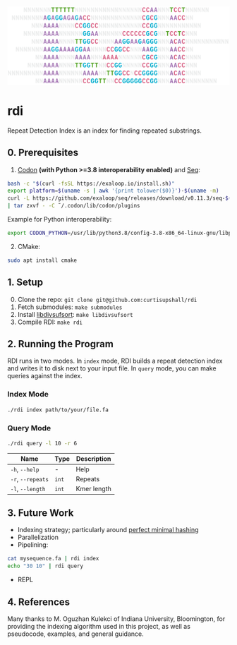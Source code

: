 <p align="center">
  <img src="assets/logo.png" alt="Rdi"/>
</p>

# rdi
Repeat Detection Index is an index for finding repeated substrings.

## 0. Prerequisites
 1. [Codon](https://docs.exaloop.io/codon/) **(with Python >=3.8 interoperability enabled)** and [Seq](https://docs.seq-lang.org/):

```bash
bash -c "$(curl -fsSL https://exaloop.io/install.sh)"
export platform=$(uname -s | awk '{print tolower($0)}')-$(uname -m)
curl -L https://github.com/exaloop/seq/releases/download/v0.11.3/seq-${platform}.tar.gz \
| tar zxvf - -C ˜/.codon/lib/codon/plugins
```

Example for Python interoperability:
```bash
export CODON_PYTHON=/usr/lib/python3.8/config-3.8-x86_64-linux-gnu/libpython3.8.so
```

 2. CMake:

```bash
sudo apt install cmake
```

## 1. Setup
 0. Clone the repo: `git clone git@github.com:curtisupshall/rdi`
 1. Fetch submodules: `make submodules`
 2. Install [libdivsufsort](https://github.com/y-256/libdivsufsort): `make libdivsufsort`
 3. Compile RDI: `make rdi`

## 2. Running the Program
RDI runs in two modes. In `index` mode, RDI builds a repeat detection index and writes it to disk next to your input file. In `query` mode, you can make
queries against the index.

### Index Mode

```bash
./rdi index path/to/your/file.fa
```

### Query Mode

```bash
./rdi query -l 10 -r 6
```

|Name|Type|Description
|----|----|-----------
|`-h`, `--help`| - |Help
|`-r`, `--repeats`|`int`|Repeats
|`-l`, `--length`|`int`|Kmer length

## 3. Future Work
 - Indexing strategy; particularly around [perfect minimal hashing](https://en.wikipedia.org/wiki/Perfect_hash_function)
 - Parallelization
 - Pipelining:
```bash
cat mysequence.fa | rdi index
echo "30 10" | rdi query
```
 - REPL

## 4. References
Many thanks to M. Oguzhan Kulekci of Indiana University, Bloomington, for providing the indexing algorithm used in this project, as well as pseudocode, examples, and general guidance.
